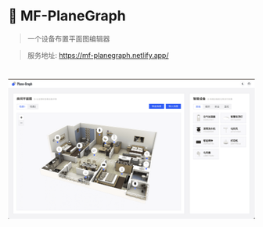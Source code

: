 # 🍪 MF-PlaneGraph

> 一个设备布置平面图编辑器

> 服务地址: https://mf-planegraph.netlify.app/

<h1 align="center">
  <img src="https://raw.githubusercontent.com/fengtianxi001/MF-PlaneGraph/main/screenshots/screenshot01.png" title="screenshot">
</h1>
